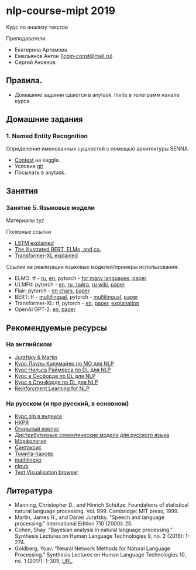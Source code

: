 # nlp-course-mipt 2019
Курс по анализу текстов

Преподаватели: 
* Екатерина Артемова
* Емельянов Антон (login-const@mail.ru)
* Сергей Аксенов

## Правила.
* Домашние задания сдаются в anytask. Invite в телеграмм канале курса.

## Домашние задания
### 1. Named Entity Recognition
Определение именованных сущностей с помощью архитектуры SENNA.
* [Contest](https://www.kaggle.com/c/mipt-ner) на kaggle.
* Условие [git](hws/hw1.ipynb)
* Посылать в anytask.

## Занятия
### Занятие 5. Языковые модели
Материалы [тут](class05-LM/)

Полезные ссылки
* [LSTM explained](http://colah.github.io/posts/2015-08-Understanding-LSTMs/)
* [The Illustrated BERT, ELMo, and co.](http://jalammar.github.io/illustrated-bert/)
* [Transformer-XL explained](https://ai.googleblog.com/2019/01/transformer-xl-unleashing-potential-of.html)

Ссылки на реализации языковых моделей/примеры использования:
* ELMO: tf - [ru](http://docs.deeppavlov.ai/en/master/apiref/models/embedders.html#deeppavlov.models.embedders.elmo_embedder.ELMoEmbedder), [en](https://tfhub.dev/google/elmo/2); pytorch - [for many languages](https://github.com/HIT-SCIR/ELMoForManyLangs/), [paper](https://arxiv.org/pdf/1802.05365.pdf)
* ULMFit: pytorch - [en](https://github.com/fastai/fastai/blob/master/courses/dl2/imdb.ipynb), [ru, тайга](https://github.com/mamamot/Russian-ULMFit/), [ru wiki](https://github.com/ppleskov/Russian-Language-Model), [paper](https://arxiv.org/pdf/1801.06146.pdf)
* Flair: pytorch - [en chars](https://github.com/zalandoresearch/flair), [paper](http://aclweb.org/anthology/C18-1139)
* BERT: tf - [multilingual](https://github.com/google-research/bert), pytorch - [multilingual](https://github.com/huggingface/pytorch-pretrained-BERT), [paper](https://arxiv.org/pdf/1810.04805.pdf)
* Transformer-XL: tf, pytorch - [en](https://github.com/kimiyoung/transformer-xl), [paper](https://arxiv.org/pdf/1901.02860.pdf), [explanation](https://ai.googleblog.com/2019/01/transformer-xl-unleashing-potential-of.html)
* OpenAI GPT-2: [en](https://github.com/openai/gpt-2), [paper](https://d4mucfpksywv.cloudfront.net/better-language-models/language-models.pdf)


## Рекомендуемые ресурсы
### На английском

* [Jurafsky & Martin](https://web.stanford.edu/~jurafsky/slp3/)
* [Курс Лауры Каллмайер по МО для NLP](https://user.phil.hhu.de/~kallmeyer/MachineLearning/index.html)
* [Курс Нильса Раймерса по DL для NLP](https://github.com/UKPLab/deeplearning4nlp-tutorial)
* [Курс в Оксфорде по DL для NLP](https://github.com/UKPLab/deeplearning4nlp-tutorial)
* [Курс в Стенфорде по DL для NLP](http://cs224d.stanford.edu)
* [Reinforcment Learning for NLP](https://github.com/jiyfeng/rl4nlp)


### На русском (и про русский, в основном)

* [Курс nlp в яндексе](https://github.com/yandexdataschool/nlp_course)
* [НКРЯ](http://ruscorpora.ru)
* [Открытый корпус](http://opencorpora.org)
* [Дистрибутивные семантические модели для русского языка](http://rusvectores.org/ru/)
* [Морфология](https://tech.yandex.ru/mystem/)
* [Синтаксис](https://habrahabr.ru/post/317564/)
* [Томита-парсер](https://tech.yandex.ru/tomita/)
* [mathlingvo](http://mathlingvo.ru)
* [nlpub](https://nlpub.ru)
* [Text Visualisation browser](http://textvis.lnu.se)



## Литература

* Manning, Christopher D., and Hinrich Schütze. Foundations of statistical natural language processing. Vol. 999. Cambridge: MIT press, 1999.
* Martin, James H., and Daniel Jurafsky. "Speech and language processing." International Edition 710 (2000): 25.
* Cohen, Shay. "Bayesian analysis in natural language processing." Synthesis Lectures on Human Language Technologies 9, no. 2 (2016): 1-274.
* Goldberg, Yoav. "Neural Network Methods for Natural Language Processing." Synthesis Lectures on Human Language Technologies 10, no. 1 (2017): 1-309, [URL](https://github.com/shucunt/book/blob/master/2017%20-%20Neural%20Network%20Methods%20for%20Natural%20Language%20Processing.pdf).
